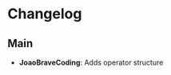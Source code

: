 # Changelog

## Main

- [](https://github.com/grafana/loki-release/pull/) **JoaoBraveCoding**: Adds operator structure